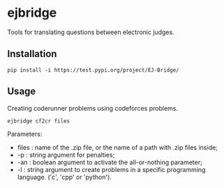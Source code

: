 # ejbridge

Tools for translating questions between electronic judges.

## Installation

```
pip install -i https://test.pypi.org/project/EJ-Bridge/
```

## Usage

Creating coderunner problems using codeforces problems.
```
ejbridge cf2cr files
```
Parameters:

* files : name of the .zip file, or the name of a path with .zip files inside;
* -p : string argument for penalties;
* -an : boolean argument to activate the all-or-nothing parameter;
* -l : string argument to create problems in a specific programming language. ('c', 'cpp' or 'python').